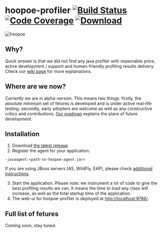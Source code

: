 # hoopoe-profiler [![Build Status](https://travis-ci.org/orange-buffalo/hoopoe-profiler.svg)](https://travis-ci.org/orange-buffalo/hoopoe-profiler)  [![Code Coverage](https://img.shields.io/codecov/c/github/orange-buffalo/hoopoe-profiler.svg)](https://codecov.io/gh/orange-buffalo/hoopoe-profiler) [![Download](https://img.shields.io/bintray/v/orange-buffalo/hoopoe-profiler/hoopoe-profiler.svg) ](https://bintray.com/orange-buffalo/hoopoe-profiler/hoopoe-profiler/_latestVersion)  

![hoopoe](https://raw.githubusercontent.com/wiki/orange-buffalo/hoopoe-profiler/img/banner.gif)

## Why?
Quick answer is that we did not find any java profiler with reasonable price, active development / support and human-friendly profiling results delivery. Check our [wiki page](https://github.com/orange-buffalo/hoopoe-profiler/wiki/Why-the-heck-another-profiler%3F) for more explanations. 

## Where are we now?
Currently we are in alpha-version. This means two things: firstly, the absolute minimum set of fetures is developed and is under active real-life testing; secondly, early adopters are welcome as well as any constructive critics and contributions.
[Our roadmap](https://github.com/orange-buffalo/hoopoe-profiler/wiki/Roadmap) explains the plans of future development.  

## Installation
1. Download [the latest release](https://bintray.com/orange-buffalo/hoopoe-profiler/hoopoe-profiler/_latestVersion).
2. Register the agent for your application:
  ```
  -javaagent:<path-to-hoopoe-agent.jar>
  ```
  
  If you are using JBoss servers (AS, WildFly, EAP), please check [additional instructions](https://github.com/orange-buffalo/hoopoe-profiler/wiki/Installation-Guide). 
    
3. Start the application.
Please note: we instrument a lot of code to give the best profiling results we can. It means the time to load any class will increase, as well as the total startup time of the application.
4. The web-ui for hoopoe-profiler is deployed at [http://localhost:9786/](http://localhost:9786/).

## Full list of fetures
Coming soon, stay tuned.

